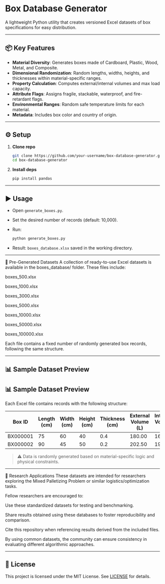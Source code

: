 # Box Database Generator

A lightweight Python utility that creates versioned Excel datasets of box specifications for easy distribution.

---

## 📦 Key Features

* **Material Diversity**: Generates boxes made of Cardboard, Plastic, Wood, Metal, and Composite.
* **Dimensional Randomization**: Random lengths, widths, heights, and thicknesses within material-specific ranges.
* **Property Calculation**: Computes external/internal volumes and max load capacity.
* **Attribute Flags**: Assigns fragile, stackable, waterproof, and fire-retardant flags.
* **Environmental Ranges**: Random safe temperature limits for each material.
* **Metadata**: Includes box color and country of origin.

---

## ⚙️ Setup

1. **Clone repo**

   ```bash
   git clone https://github.com/your-username/box-database-generator.git
   cd box-database-generator
   ```
2. **Install deps**

   ```bash
   pip install pandas
   ```

---

## ▶️ Usage

* Open `generate_boxes.py`.
* Set the desired number of records (default: 10,000).
* Run:

  ```bash
  python generate_boxes.py
  ```
* Result: `boxes_database.xlsx` saved in the working directory.

---
📁 Pre-Generated Datasets
A collection of ready-to-use Excel datasets is available in the boxes_database/ folder. These files include:

boxes_500.xlsx

boxes_1000.xlsx

boxes_3000.xlsx

boxes_5000.xlsx

boxes_10000.xlsx

boxes_50000.xlsx

boxes_100000.xlsx

Each file contains a fixed number of randomly generated box records, following the same structure.

---
📊 Sample Dataset Preview
---

## 📊 Sample Dataset Preview

Each Excel file contains records with the following structure:

| Box ID   | Length (cm) | Width (cm) | Height (cm) | Thickness (cm) | External Volume (L) | Internal Volume (L) | Max Load (kg) | Material  | Fragile | Stackable | Waterproof | Fire Retardant | Min Temp (°C) | Max Temp (°C) | Color     | Country       |
|----------|-------------|------------|-------------|----------------|----------------------|----------------------|----------------|-----------|---------|-----------|------------|----------------|----------------|----------------|-----------|----------------|
| BX000001 | 75          | 60         | 40          | 0.4            | 180.00               | 167.78               | 350.00         | Cardboard | Yes     | Yes       | No         | No             | -30            | 60             | Brown     | Germany        |
| BX000002 | 90          | 45         | 50          | 0.2            | 202.50               | 197.28               | 450.00         | Plastic   | No      | Yes       | Yes        | Yes            | -20            | 55             | Gray      | Japan          |

> ⚠️ Data is randomly generated based on material-specific logic and physical constraints.

---
🧪 Research Applications
These datasets are intended for researchers exploring the Mixed Palletizing Problem or similar logistics/optimization tasks.

Fellow researchers are encouraged to:

Use these standardized datasets for testing and benchmarking.

Share results obtained using these databases to foster reproducibility and comparison.

Cite this repository when referencing results derived from the included files.

By using common datasets, the community can ensure consistency in evaluating different algorithmic approaches.

---
## 📜 License

This project is licensed under the MIT License. See [LICENSE](LICENSE) for details.



